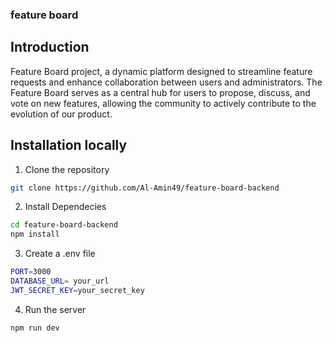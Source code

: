 ### feature board 

## Introduction
Feature Board project, a dynamic platform designed to streamline feature requests and enhance collaboration between users and administrators. The Feature Board serves as a central hub for users to propose, discuss, and vote on new features, allowing the community to actively contribute to the evolution of our product.

## Installation locally
1. Clone the repository
```bash
git clone https://github.com/Al-Amin49/feature-board-backend

```
2. Install Dependecies
```bash
cd feature-board-backend
npm install

```
3. Create a .env file
```bash
PORT=3000
DATABASE_URL= your_url
JWT_SECRET_KEY=your_secret_key

```
4. Run the server
```
npm run dev
```

